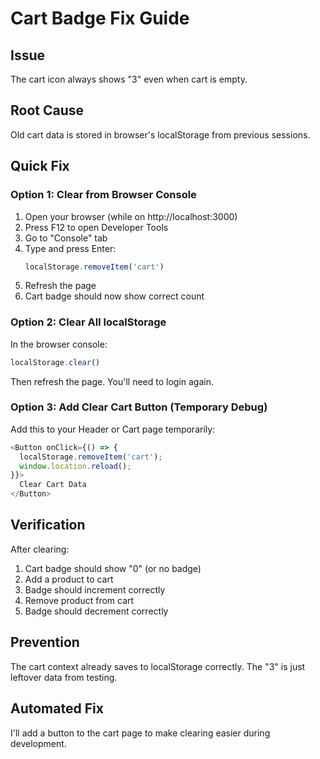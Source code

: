 # Cart Badge Fix Guide

## Issue
The cart icon always shows "3" even when cart is empty.

## Root Cause
Old cart data is stored in browser's localStorage from previous sessions.

## Quick Fix

### Option 1: Clear from Browser Console
1. Open your browser (while on http://localhost:3000)
2. Press F12 to open Developer Tools
3. Go to "Console" tab
4. Type and press Enter:
   ```javascript
   localStorage.removeItem('cart')
   ```
5. Refresh the page
6. Cart badge should now show correct count

### Option 2: Clear All localStorage
In the browser console:
```javascript
localStorage.clear()
```
Then refresh the page. You'll need to login again.

### Option 3: Add Clear Cart Button (Temporary Debug)
Add this to your Header or Cart page temporarily:
```javascript
<Button onClick={() => {
  localStorage.removeItem('cart');
  window.location.reload();
}}>
  Clear Cart Data
</Button>
```

## Verification
After clearing:
1. Cart badge should show "0" (or no badge)
2. Add a product to cart
3. Badge should increment correctly
4. Remove product from cart
5. Badge should decrement correctly

## Prevention
The cart context already saves to localStorage correctly. The "3" is just leftover data from testing.

## Automated Fix
I'll add a button to the cart page to make clearing easier during development.
